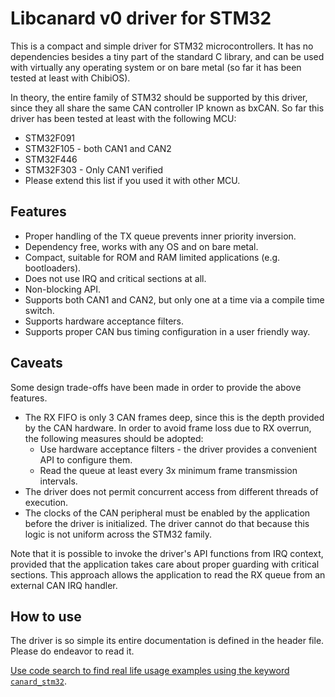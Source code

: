 # Libcanard v0 driver for STM32

This is a compact and simple driver for STM32 microcontrollers.
It has no dependencies besides a tiny part of the standard C library,
and can be used with virtually any operating system or on bare metal
(so far it has been tested at least with ChibiOS).

In theory, the entire family of STM32 should be supported by this driver,
since they all share the same CAN controller IP known as bxCAN.
So far this driver has been tested at least with the following MCU:

* STM32F091
* STM32F105 - both CAN1 and CAN2
* STM32F446
* STM32F303 - Only CAN1 verified
* Please extend this list if you used it with other MCU.

## Features

* Proper handling of the TX queue prevents inner priority inversion.
* Dependency free, works with any OS and on bare metal.
* Compact, suitable for ROM and RAM limited applications (e.g. bootloaders).
* Does not use IRQ and critical sections at all.
* Non-blocking API.
* Supports both CAN1 and CAN2, but only one at a time via a compile time switch.
* Supports hardware acceptance filters.
* Supports proper CAN bus timing configuration in a user friendly way.

## Caveats

Some design trade-offs have been made in order to provide the above features.

* The RX FIFO is only 3 CAN frames deep,
since this is the depth provided by the CAN hardware.
In order to avoid frame loss due to RX overrun,
the following measures should be adopted:
  * Use hardware acceptance filters - the driver
provides a convenient API to configure them.
  * Read the queue at least every 3x minimum frame transmission intervals.
* The driver does not permit concurrent access from different threads of execution.
* The clocks of the CAN peripheral must be enabled by the application
before the driver is initialized.
The driver cannot do that because this logic is not uniform across the STM32 family.

Note that it is possible to invoke the driver's API functions from IRQ context,
provided that the application takes care about proper guarding with critical sections.
This approach allows the application to read the RX queue from an external CAN IRQ handler.

## How to use

The driver is so simple its entire documentation is defined in the header file.
Please do endeavor to read it.

[Use code search to find real life usage examples using the keyword `canard_stm32`](https://github.com/search?q=canard_stm32&type=Code&utf8=%E2%9C%93).

